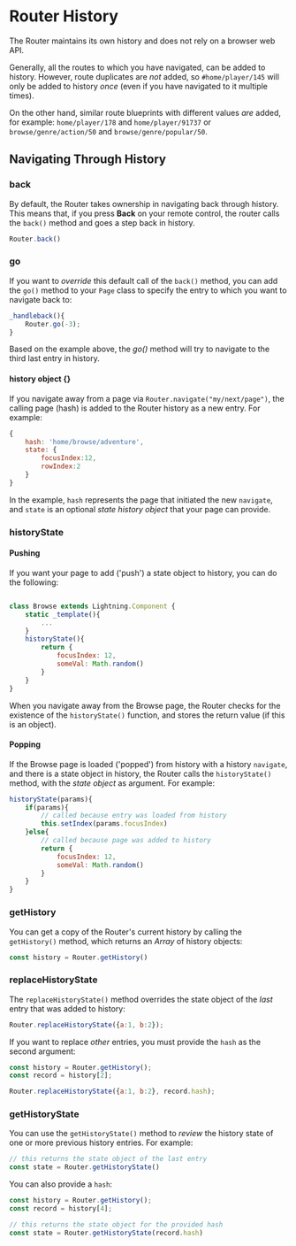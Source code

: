 # Router History

The Router maintains its own history and does not rely on a browser web API.

Generally, all the routes to which you have navigated, can be added to history. However, route duplicates are *not* added, so `#home/player/145` will only be added to history *once* (even if you have navigated to it multiple times).

On the other hand, similar route blueprints with different values *are* added, for example: `home/player/178` and `home/player/91737` or `browse/genre/action/50` and `browse/genre/popular/50`.

## Navigating Through History

### back

By default, the Router takes ownership in navigating back through history. This means that, if you press **Back** on your remote control, the router calls the `back()` method and goes a step back in history.

```js
Router.back()
```

### go

If you want to *override* this default call of the `back()` method, you can add the `go()` method to your `Page` class to specify the entry to which you want to navigate back to:

```js
_handleback(){
    Router.go(-3);
}
```

Based on the example above, the *go()* method will try to navigate to the third last entry in history.

#### history object {}

If you navigate away from a page via `Router.navigate("my/next/page")`, the calling page (hash) is added to the Router history as a new entry. For example:

```js
{
    hash: 'home/browse/adventure',
    state: {
        focusIndex:12,
        rowIndex:2
    }
}
```

In the example, `hash` represents the page that initiated the new `navigate`, and `state` is an optional *state history object* that your page can provide.

### historyState

#### Pushing

If you want your page to add ('push') a state object to history, you can do the following:

```js

class Browse extends Lightning.Component {
    static _template(){
        ...
    }
    historyState(){
        return {
            focusIndex: 12,
            someVal: Math.random()
        }
    }
}
```

When you navigate away from the Browse page, the Router checks for the existence of the `historyState()` function,
and stores the return value (if this is an object).

#### Popping

If the Browse page is loaded ('popped') from history with a history `navigate`, and there is a state object in history, the Router calls
the `historyState()` method, with the *state object* as argument. For example:

```js
historyState(params){
    if(params){
        // called because entry was loaded from history
        this.setIndex(params.focusIndex)
    }else{
        // called because page was added to history
        return {
            focusIndex: 12,
            someVal: Math.random()
        }
    }
}
```

### getHistory

You can get a copy of the Router's current history by calling the `getHistory()` method, which returns an *Array* of history objects:

```js
const history = Router.getHistory()
```

### replaceHistoryState

The `replaceHistoryState()` method overrides the state object of the *last* entry that was added to history:

```js
Router.replaceHistoryState({a:1, b:2});
```

If you want to replace *other* entries, you must provide the `hash` as the second argument:

```js
const history = Router.getHistory();
const record = history[2];

Router.replaceHistoryState({a:1, b:2}, record.hash);
```

### getHistoryState

You can use the `getHistoryState()` method to *review* the history state of one or more previous history entries. For example:

```js
// this returns the state object of the last entry
const state = Router.getHistoryState()
```

You can also provide a `hash`:

```js
const history = Router.getHistory();
const record = history[4];

// this returns the state object for the provided hash
const state = Router.getHistoryState(record.hash)
```
